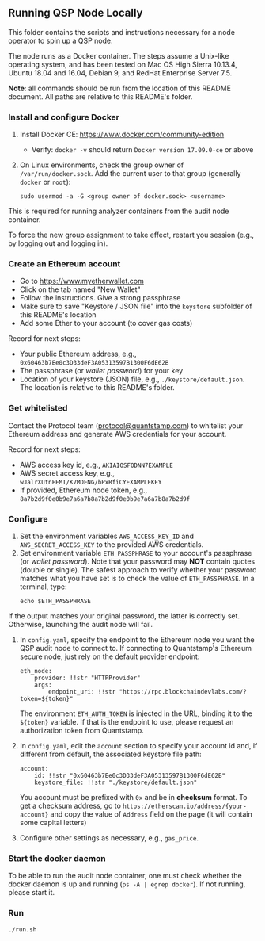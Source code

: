 ## Running QSP Node Locally

This folder contains the scripts and instructions necessary for 
a node operator to spin up a QSP node.

The node runs as a Docker container.
The steps assume a Unix-like operating system, 
and has been tested on Mac OS High Sierra 10.13.4, 
Ubuntu 18.04 and 16.04, Debian 9, and RedHat Enterprise Server 7.5.

**Note**: all commands should be run from the location of this README document. 
All paths are relative to this README's folder.

### Install and configure Docker

1. Install Docker CE: https://www.docker.com/community-edition
    - Verify: `docker -v` should return `Docker version 17.09.0-ce` or above
1. On Linux environments, check the group owner of `/var/run/docker.sock`.
Add the current user to that group (generally `docker` or `root`):

    `sudo usermod -a -G <group owner of docker.sock> <username>`

This is required for running analyzer containers from the audit node container.

To force the new group assignment to take effect, restart you session (e.g., by logging out and logging in).

### Create an Ethereum account

- Go to https://www.myetherwallet.com
- Click on the tab named "New Wallet"
- Follow the instructions. Give a strong passphrase
- Make sure to save "Keystore / JSON file" into the `keystore` subfolder of this README's location
- Add some Ether to your account (to cover gas costs)

Record for next steps:
- Your public Ethereum address, e.g., `0x60463b7Ee0c3D33deF3A05313597B1300F6dE62B`
- The passphrase (or *wallet password*) for your key
- Location of your keystore (JSON) file, e.g., `./keystore/default.json`. The location is
relative to this README's folder.

### Get whitelisted

Contact the Protocol team (protocol@quantstamp.com) to whitelist your Ethereum address and generate AWS credentials for your account.

Record for next steps:
- AWS access key id, e.g., `AKIAIOSFODNN7EXAMPLE`
- AWS secret access key, e.g., `wJalrXUtnFEMI/K7MDENG/bPxRfiCYEXAMPLEKEY`
- If provided, Ethereum node token, e.g., `8a7b2d9f0e0b9e7a6a7b8a7b2d9f0e0b9e7a6a7b8a7b2d9f`

### Configure

1. Set the environment variables `AWS_ACCESS_KEY_ID` and `AWS_SECRET_ACCESS_KEY` to the provided AWS credentials.
1. Set environment variable `ETH_PASSPHRASE` to your account's passphrase (or *wallet password*).
Note that your password may **NOT** contain
quotes (double or single). The safest approach to verify whether your password matches what you have set is to check
the value of `ETH_PASSPHRASE`. In a terminal, type:
    ```
    echo $ETH_PASSPHRASE
    ```
If the output matches your original password, the latter is correctly set.
Otherwise, launching the audit node will fail.
1. In `config.yaml`, specify the endpoint to the Ethereum node you want the QSP audit node to connect to. If connecting to Quantstamp's Ethereum secure node, just rely on the default provider endpoint:
    ```
    eth_node:
        provider: !!str "HTTPProvider"
        args:
            endpoint_uri: !!str "https://rpc.blockchaindevlabs.com/?token=${token}"
    ```
    The environment `ETH_AUTH_TOKEN` is injected in the URL, binding it to
    the `${token}` variable. If that is the endpoint to use,  please
    request an authorization token from Quantstamp.

1. In `config.yaml`, edit the `account` section to specify your account id and, if different from default, the associated keystore file path:
    ```
    account:
        id: !!str "0x60463b7Ee0c3D33deF3A05313597B1300F6dE62B"
        keystore_file: !!str "./keystore/default.json"
    ```
    You account must be prefixed with `0x` and be in **checksum** format.
    To get a checksum address, go to `https://etherscan.io/address/{your-account}` and copy the value of `Address` field on the page (it will contain some capital letters)

1. Configure other settings as necessary, e.g., `gas_price`.

### Start the docker daemon

To be able to run the audit node container, one must check whether the docker daemon
is up and running (`ps -A | egrep docker`). If not running, please start it.

### Run

`./run.sh`
